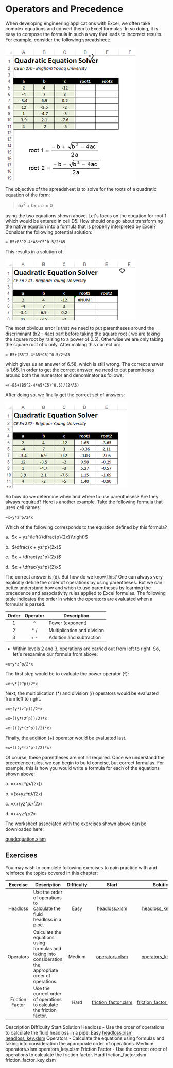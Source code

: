 # Operators and Precedence

When developing engineering applications with Excel, we often take complex equations and convert them to Excel formulas. In so doing, it is easy to compose the formula in such a way that leads to incorrect results. For example, consider the following spreadsheet:

![quadsheet_start.png](images/quadsheet_start.png)

The objective of the spreadsheet is to solve for the roots of a quadratic equation of the form:

>$ax^2 + bx + c = 0$

using the two equations shown above. Let's focus on the euqation for root 1 which would be entered in cell D5. How should one go about transforming the native equation into a formula that is properly interpreted by Excel? Consider the following potential solution:

```excel
=-B5+B5^2-4*A5*C5^0.5/2*A5
```

This results in a solution of:

![numerror.png](images/numerror.png)

The most obvious error is that we need to put parentheses around the discriminant (b2 - 4ac) part before taking the square root ( we are taking the square root by raising to a power of 0.5). Otherwise we are only taking the square root of c only. After making this correction:

```excel
=-B5+(B5^2-4*A5*C5)^0.5/2*A5
```

which gives us an answer of 6.58, which is still wrong. The correct answer is 1.65. In order to get the correct answer, we need to put parentheses around both the numerator and denominator as follows:

```excel
=(-B5+(B5^2-4*A5*C5)^0.5)/(2*A5)
```

After doing so, we finally get the correct set of answers:

![solution.png](images/solution.png)

So how do we determine when and where to use parentheses? Are they always required? Here is another example. Take the following formula that uses cell names:

```excel
=x+y*z^p/2*x
```

Which of the following corresponds to the equation defined by this formula?

a.&nbsp;	$x + yz^\left({\dfrac{p}{2x}}\right)$
 	 
b.&nbsp;	$\dfrac{x + yz^p}{2x}$
 	 
c.&nbsp;	$x + \dfrac{yz^p}{2x}$
 	 
d.&nbsp;	$x + \dfrac{yz^p}{2}x$

The correct answer is (d). But how do we know this? One can always very explicitly define the order of operations by using parentheses. But we can better understand how and when to use parentheses by learning the precedence and associativity rules applied to Excel formulas. The following table indicates the order in which the operators are evaluated when a formular is parsed.

| Order | Operator | Description |
|:-----:|:--------:|-------------|
| 1     | ^        | Power (exponent) |
| 2     | * /      | Multiplication and division |
| 3     | + -      | Addition and subtraction |

- Within levels 2 and 3, operations are carried out from left to right. So, let's reexamine our formula from above:

```excel
=x+y*z^p/2*x
```

The first step would be to evaluate the power operator (^):

```excel
=x+y*(z^p)/2*x
```

Next, the multiplication (*) and division (/) operators would be evaluated from left to right.

```excel
=x+(y*(z^p))/2*x
```

```excel
=x+((y*(z^p))/2)*x
```

```excel
=x+(((y*(z^p))/2)*x)
```

Finally, the addition (+) operator would be evaluated last.

```excel
=x+(((y*(z^p))/2)*x)
```

Of course, these parentheses are not all required. Once we understand the precedence rules, we can begin to build concise, but correct formulas. For example, this is how you would write a formula for each of the equations shown above:

a.		=x+y*z^(p/(2*x))
 	 	 
b.		=(x+y*z^p)/(2*x)
 	 	 
c.		=x+(y*z^p)/(2*x)
 	 	 
d.		=x+y*z^p/2*x

The worksheet associated with the exercises shown above can be downloaded here:

[quadequation.xlsm](files/quadequation.xlsm)

## Exercises

You may wish to complete following exercises to gain practice with and reinforce the topics covered in this chapter:

| Exercise | Description                                                                                               | Difficulty | Start | Solution |
|:--------:|-----------------------------------------------------------------------------------------------------------|:---------:|:-----:|:-------:|
| Headloss | Use the order of operations to <br>calculate the fluid headloss in a pipe.                                | Easy | [headloss.xlsm](files/headloss.xlsm) | [headloss_key.xlsm](files/headloss_key.xlsm) |
| Operators | Calculate the equations using <br>formulas and taking into consideration<br> the appropriate order of operations. | Medium | [operators.xlsm](files/operators.xlsm)| [operators_key.xlsm](files/operators_key.xlsm) |
| Friction Factor | Use the correct order of operations<br> to calculate the friction factor.                                     | Hard | [friction_factor.xlsm](files/friction_factor.xlsm) | [friction_factor_key.xlsm](files/friction_factor_key.xlsm) |

Description	Difficulty	Start	Solution
Headloss - Use the order of operations to calculate the fluid headloss in a pipe.	Easy	[headloss.xlsm](files/headloss.xlsm)	[headloss_key.xlsm](files/headloss_key.xlsm)
Operators - Calculate the equations using formulas and taking into consideration the appropriate order of operations.	Medium	operators.xlsm	operators_key.xlsm
Friction Factor - Use the correct order of operations to calculate the friction factor.	Hard	friction_factor.xlsm	friction_factor_key.xlsm
